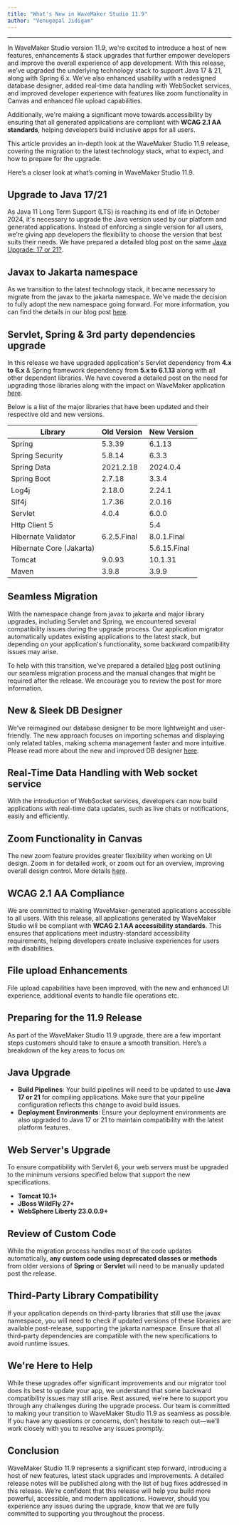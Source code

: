 ```yaml
---
title: "What's New in WaveMaker Studio 11.9"
author: "Venugopal Jidigam"
---
```

---

In WaveMaker Studio version 11.9, we're excited to introduce a host of new features, enhancements & stack upgrades that further empower developers and improve the overall experience of app development. With this release, we’ve upgraded the underlying technology stack to support Java 17 & 21, along with Spring 6.x. We’ve also enhanced usability with a redesigned database designer, added real-time data handling with WebSocket services, and improved developer experience with features like zoom functionality in Canvas and enhanced file upload capabilities.

Additionally, we're making a significant move towards accessibility by ensuring that all generated applications are compliant with **WCAG 2.1 AA standards**, helping developers build inclusive apps for all users.

This article provides an in-depth look at the WaveMaker Studio 11.9 release, covering the migration to the latest technology stack, what to expect, and how to prepare for the upgrade.

Here’s a closer look at what’s coming in WaveMaker Studio 11.9.

<!-- truncate -->

## Upgrade to Java 17/21

As Java 11 Long Term Support (LTS) is reaching its end of life in October 2024, it's necessary to upgrade the Java version used by our platform and generated applications. Instead of enforcing a single version for all users, we’re giving app developers the flexibility to choose the version that best suits their needs. We have prepared a detailed blog post on the same [Java Upgrade: 17 or 21?](/learn/blog/2024/08/29/java-17-and-21-upgrade).

## Javax to Jakarta namespace

As we transition to the latest technology stack, it became necessary to migrate from the javax to the jakarta namespace. We've made the decision to fully adopt the new namespace going forward. For more information, you can find the details in our blog post [here](/learn/blog/2024/09/24/javax-to-jakarta).

## Servlet, Spring & 3rd party dependencies upgrade
In this release we have upgraded application's Servlet dependency from **4.x to 6.x** & Spring framework dependency from **5.x to 6.1.13** along with all other dependent libraries. We have covered a detailed post on the need for upgrading those libraries along with the impact on WaveMaker application [here](/learn/blog/2024/10/01/spring6-upgrade/).

Below is a list of the major libraries that have been updated and their respective old and new versions.

| Library |Old Version |New Version |
| --- | --- | --- |
| Spring | 5.3.39 | 6.1.13
| Spring Security | 5.8.14 | 6.3.3
| Spring Data | 2021.2.18 | 2024.0.4
| Spring Boot | 2.7.18 | 3.3.4
| Log4j | 2.18.0 | 2.24.1
| Slf4j | 1.7.36 | 2.0.16
| Servlet | 4.0.4 | 6.0.0
| Http Client 5 |  | 5.4
| Hibernate Validator | 6.2.5.Final | 8.0.1.Final
| Hibernate Core (Jakarta) |  | 5.6.15.Final
| Tomcat | 9.0.93 | 10.1.31
| Maven | 3.9.8 | 3.9.9

## Seamless Migration

With the namespace change from javax to jakarta and major library upgrades, including Servlet and Spring, we encountered several compatibility issues during the upgrade process. Our application migrator automatically updates existing applications to the latest stack, but depending on your application's functionality, some backward compatibility issues may arise.

To help with this transition, we’ve prepared a detailed [blog](/learn/blog/2024/10/11/11-9-migration/) post outlining our seamless migration process and the manual changes that might be required after the release. We encourage you to review the post for more information.

## New & Sleek DB Designer 

We’ve reimagined our database designer to be more lightweight and user-friendly. The new approach focuses on importing schemas and displaying only related tables, making schema management faster and more intuitive. Please read more about the new and improved DB designer [here](/learn/blog/2024/10/11/new-sleek-db-designer/).

## Real-Time Data Handling with Web socket service

With the introduction of WebSocket services, developers can now build applications with real-time data updates, such as live chats or notifications, easily and efficiently.

## Zoom Functionality in Canvas

The new zoom feature provides greater flexibility when working on UI design. Zoom in for detailed work, or zoom out for an overview, improving overall design control. More details [here](/learn/blog/2024/10/11/introducing-zoom-level/).

## WCAG 2.1 AA Compliance

We are committed to making WaveMaker-generated applications accessible to all users. With this release, all applications generated by WaveMaker Studio will be compliant with **WCAG 2.1 AA accessibility standards**. This ensures that applications meet industry-standard accessibility requirements, helping developers create inclusive experiences for users with disabilities.

## File upload Enhancements

File upload capabilities have been improved, with the new and enhanced UI experience, additional events to handle file operations etc.

## Preparing for the 11.9 Release

As part of the WaveMaker Studio 11.9 upgrade, there are a few important steps customers should take to ensure a smooth transition. Here’s a breakdown of the key areas to focus on:

## Java Upgrade

- **Build Pipelines**:  Your build pipelines will need to be updated to use **Java 17 or 21** for compiling applications. Make sure that your pipeline configuration reflects this change to avoid build issues.
- **Deployment Environments**: Ensure your deployment environments are also upgraded to Java 17 or 21 to maintain compatibility with the latest platform features.

## Web Server's Upgrade

To ensure compatibility with Servlet 6, your web servers must be upgraded to the minimum versions specified below that support the new specifications.
- **Tomcat 10.1+**
- **JBoss WildFly 27+**
- **WebSphere Liberty 23.0.0.9+**

## Review of Custom Code

While the migration process handles most of the code updates automatically, **any custom code using deprecated classes or methods** from older versions of **Spring** or **Servlet** will need to be manually updated post the release.

## Third-Party Library Compatibility

If your application depends on third-party libraries that still use the javax namespace, you will need to check if updated versions of these libraries are available post-release, supporting the jakarta namespace. Ensure that all third-party dependencies are compatible with the new specifications to avoid runtime issues.

## We're Here to Help

While these upgrades offer significant improvements and our migrator tool does its best to update your app, we understand that some backward compatibility issues may still arise. Rest assured, we’re here to support you through any challenges during the upgrade process. Our team is committed to making your transition to WaveMaker Studio 11.9 as seamless as possible. If you have any questions or concerns, don’t hesitate to reach out—we’ll work closely with you to resolve any issues promptly.

## Conclusion

WaveMaker Studio 11.9 represents a significant step forward, introducing a host of new features, latest stack upgrades and improvements. A detailed release notes will be published along with the list of bug fixes addressed in this release. We’re confident that this release will help you build more powerful, accessible, and modern applications. However, should you experience any issues during the upgrade, know that we are fully committed to supporting you throughout the process.
